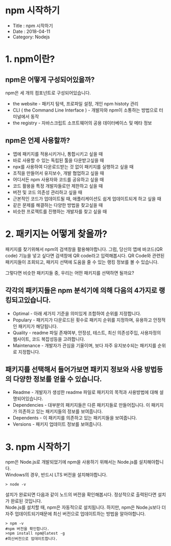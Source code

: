 # npm 시작하기

- Title : npm 시작하기
- Date : 2018-04-11
- Category: Nodejs

# 1. npm이란?

## npm은 어떻게 구성되어있을까?

npm은 세 개의 컴포넌트로 구성되어있습니다.

- the website - 패키지 탐색, 프로파일 설정, 개인 npm histoty 관리
- CLI ( the Command Line Interface ) - 개발자와 npm이 소통하는 방법으로 터미널에서 동작
- the registry - 자바스크립트 소프트웨어의 공용 데이터베이스 및 메타 정보

## npm은 언제 사용할까?

- 앱에 패키지를 적용시키거나, 통합시키고 싶을 때
- 바로 사용할 수 있는 독립된 툴을 다운받고싶을 때
- npx를 사용하여 다운로드받는 것 없이 패키지를 실행하고 싶을 때
- 조직을 만들어서 유지보수, 개발 협업하고 싶을 때
- 어디서든 npm 사용자와 코드를 공유하고 싶을 때
- 코드 활용을 특정 개발자들로만 제한하고 싶을 때
- 버전 및 코드 의존성 관리하고 싶을 때
- 근본적인 코드가 업데이트될 때, 애플리케이션도 쉽게 업데이트되게 하고 싶을 때
- 같은 문제를 해결하는 다양한 방법을 찾고싶을 때
- 비슷한 프로젝트를 진행하는 개발자를 찾고 싶을 때

# 2. 패키지는 어떻게 찾을까?

패키지를 찾기위해서 npm의 검색창을 활용해야합니다. 그럼, 당신의 앱에 바코드(QR code) 기능을 넣고 싶다면 검색창에 QR code라고 입력해봅시다. QR Code와 관련된 패키지들이 조회되고, 패키지 선택에 도움을 줄 수 있는 랭킹 정보를 볼 수 있습니다.

그렇다면 비슷한 패키지들 중, 우리는 어떤 패키지를 선택하면 될까요?

## 각각의 패키지들은 npm 분석기에 의해 다음의 4가지로 랭킹되고있습니다.

- Optimal - 아래 세가지 기준을 의미있게 조합하여 순위를 지정합니다.
- Populary - 패키지가 다운로드된 횟수로 패키지 순위를 지정하며, 유용하고 안정적인 패키지가 해당됩니다.
- Quality - readme 파일 존재여부, 안정성, 테스트, 최신 의존성주입, 사용자정의 웹사이트, 코드 복잡성등을 고려합니다.
- Maintenance - 개발자가 관심을 기울이며, 보다 자주 유지보수되는 패키지를 순위로 지정합니다.

## 패키지를 선택해서 들어가보면 패키지 정보와 사용 방법등의 다양한 정보를 얻을 수 있습니다.

- Readme - 개발자가 생성한 readme 파일로 패키지의 목적과 사용방법에 대해 설명되어있습니다.
- Dependencies - 대부분의 패키지들은 다른 패키지들로 만들어집니다. 이 패키지가 의존하고 있는 패키지들의 정보를 보여줍니다.
- Dependents - 이 패키지를 의존하고 있는 패키지들을 보여줍니다.
- Versions - 패키지 업데이트 정보를 보여줍니다.

# 3. npm 시작하기

npm은 Node.js로 개발되었기에 npm을 사용하기 위해서는 Node.js를 설치해야합니다.  
Windows의 경우, 반드시 LTS 버전을 설치해야합니다.

```
> node -v
```

설치가 완료되면 다음과 같이 노드의 버전을 확인해봅시다. 정상적으로 출력된다면 설치가 완료된 것입니다.  
Node.js를 설치할 때, npm은 자동적으로 설치됩니다. 하지만, npm은 Node.js보다 더 자주 업데이트되기때문에 최신 버전으로 업데이트하는 방법을 알아야합니다.

```
> npm -v
#npm 버전을 확인합니다.
>npm install npm@latest -g
#최신버전으로 업데이트합니다.
```
